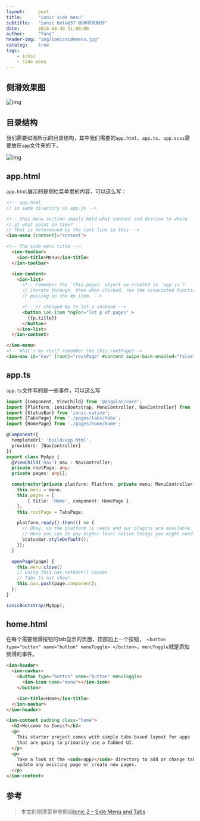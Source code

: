 ```yaml
---
layout:     post
title:      "ionic side menu"
subtitle:   "ionic beta@37 侧滑导航制作"
date:       2016-08-30 11:00:00
author:     "Tang"
header-img: "img/ionicsidemenu.jpg"
catalog:    true
tags:
    - ionic 
    - side menu
---
```


## 侧滑效果图

![img](../../../../img/ionic-side-menu/ionic_side_menu2.png)

## 目录结构

我们需要如图所示的目录结构，其中我们需要的`app.html`、`app.ts`、`app.scss`需要放在`app`文件夹的下，

![img](../../../../img/ionic-side-menu/ionic_side_menu3.jpg)

## app.html

`app.html`展示的是侧栏菜单里的内容，可以这么写：

```html
<!-- app.html
// in same directory as app.js -->

<!-- this menu section should hold what content and destine to where
// at what point in time?
// That is determined by the last line in this -->
<ion-menu [content]="content">

<!-- The side menu title -->
  <ion-toolbar>
    <ion-title>Menu</ion-title>
  </ion-toolbar>

  <ion-content>
    <ion-list>
      <!-- remember the `this.pages` object we created in `app.js`?
      // Iterate through, then when clicked, run the associated function
      // passing in the #p item. -->

      <!-- // changed #p to let p instead -->
      <button ion-item *ngFor="let p of pages" >
        {{p.title}}
      </button>
    </ion-list>
  </ion-content>

</ion-menu>
<!-- What's my root? remember the this.rootPage?-->
<ion-nav id="nav" [root]="rootPage" #content swipe-back-enabled="false"></ion-nav>
```

## app.ts

`app.ts`文件写的是一些事件，可以这么写

```typescript
import {Component, ViewChild} from '@angular/core';
import {Platform, ionicBootstrap, MenuController, NavController} from 'ionic-angular';
import {StatusBar} from 'ionic-native';
import {TabsPage} from './pages/tabs/tabs';
import {HomePage} from './pages/home/home';

@Component({
  templateUrl: 'build/app.html',
  providers: [NavController]
})
export class MyApp {
  @ViewChild('nav') nav : NavController;
  private rootPage: any;
  private pages: any[];

  constructor(private platform: Platform, private menu: MenuController) {
    this.menu = menu;
    this.pages = [
        { title: 'Home', component: HomePage },
    ];
    this.rootPage = TabsPage;

    platform.ready().then(() => {
      // Okay, so the platform is ready and our plugins are available.
      // Here you can do any higher level native things you might need.
      StatusBar.styleDefault();
    });
  }

  openPage(page) {
    this.menu.close()
    // Using this.nav.setRoot() causes
    // Tabs to not show!
    this.nav.push(page.component);
  };
}

ionicBootstrap(MyApp);
```

## home.html

在每个需要侧滑按钮的tab显示的页面，顶部加上一个按钮，` <button type="button" name="button" menuToggle> </button>`，`menuToggle`就是添加侧滑的事件。

```html
<ion-header>
  <ion-navbar>
    <button type="button" name="button" menuToggle>
      <ion-icon name="menu"></ion-icon>
    </button>

    <ion-title>Home</ion-title>
  </ion-navbar>
</ion-header>

<ion-content padding class="home">
  <h2>Welcome to Ionic!</h2>
  <p>
    This starter project comes with simple tabs-based layout for apps
    that are going to primarily use a Tabbed UI.
  </p>
  <p>
    Take a look at the <code>app/</code> directory to add or change tabs,
    update any existing page or create new pages.
  </p>
</ion-content>
```

## 参考

> 本文的侧滑菜单参照自[Ionic 2 – Side Menu and Tabs](https://blog.khophi.co/ionic-2-side-menu-tabs/)



